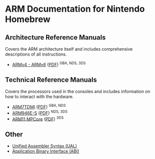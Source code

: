 # ARM Documentation for Nintendo Homebrew

## Architecture Reference Manuals

Covers the ARM architecture itself and includes comprehensive descriptions of all instructions.

- [ARMv4 - ARMv6](https://developer.arm.com/documentation/ddi0100/latest) ([PDF](https://documentation-service.arm.com/static/5f8dacc8f86e16515cdb865a?token=)) <sup>GBA, NDS, 3DS</sup>

## Technical Reference Manuals

Covers the processors used in the consoles and includes information on how to interact with the hardware.

- [ARM7TDMI](https://developer.arm.com/documentation/ddi0210/latest) ([PDF](https://documentation-service.arm.com/static/5f4786a179ff4c392c0ff819?token=)) <sup>GBA, NDS</sup>
- [ARM946E-S](https://developer.arm.com/documentation/ddi0201/latest) ([PDF](https://documentation-service.arm.com/static/5e8e3ee588295d1e18d3aa82?token=)) <sup>NDS, 3DS</sup>
- [ARM11 MPCore](https://developer.arm.com/documentation/ddi0360/latest) ([PDF](https://documentation-service.arm.com/static/5e8e1e0388295d1e18d368b2?token=)) <sup>3DS</sup>

## Other

- [Unified Assembler Syntax (UAL)](./ual.md)
- [Application Binary Interface (ABI)](https://github.com/ARM-software/abi-aa#abi-for-the-arm-32-bit-architecture)
